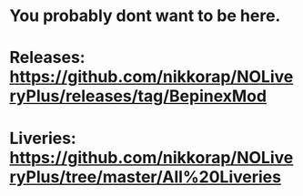 # You probably dont want to be here.
# Releases: https://github.com/nikkorap/NOLiveryPlus/releases/tag/BepinexMod
# Liveries: https://github.com/nikkorap/NOLiveryPlus/tree/master/All%20Liveries
